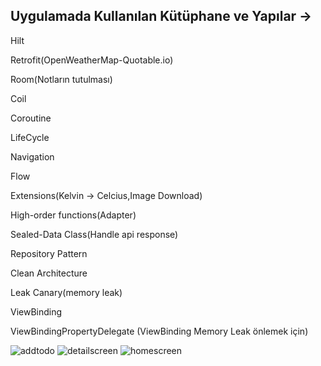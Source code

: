 ## Uygulamada Kullanılan Kütüphane ve Yapılar -> 
Hilt

Retrofit(OpenWeatherMap-Quotable.io)

Room(Notların tutulması)

Coil

Coroutine

LifeCycle

Navigation

Flow

Extensions(Kelvin -> Celcius,Image Download)

High-order functions(Adapter)

Sealed-Data Class(Handle api response)

Repository Pattern

Clean Architecture

Leak Canary(memory leak)

ViewBinding

ViewBindingPropertyDelegate (ViewBinding Memory Leak önlemek için)

![addtodo](https://user-images.githubusercontent.com/68695185/185768935-414c64d2-75c7-42b4-b8ac-86a2ad754159.png)
![detailscreen](https://user-images.githubusercontent.com/68695185/185768936-c9571949-3b02-4d32-9599-22e7a269b05f.png)
![homescreen](https://user-images.githubusercontent.com/68695185/185768937-750140e6-f9ea-4353-922e-eb0838c5b74f.png)
